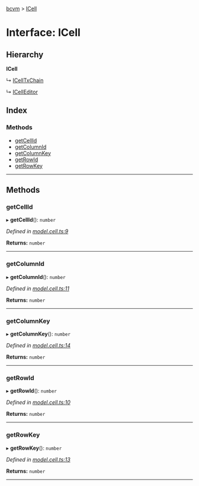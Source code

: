 [bcvm](../README.md) > [ICell](../interfaces/icell.md)

# Interface: ICell

## Hierarchy

**ICell**

↳  [ICellTxChain](icelltxchain.md)

↳  [ICellEditor](icelleditor.md)

## Index

### Methods

* [getCellId](icell.md#getcellid)
* [getColumnId](icell.md#getcolumnid)
* [getColumnKey](icell.md#getcolumnkey)
* [getRowId](icell.md#getrowid)
* [getRowKey](icell.md#getrowkey)

---

## Methods

<a id="getcellid"></a>

###  getCellId

▸ **getCellId**(): `number`

*Defined in [model.cell.ts:9](https://github.com/boardwalktech/Boardwalk-Client-Virtual-Machine-JS/blob/bd51c2e/typescript/src/model.cell.ts#L9)*

**Returns:** `number`

___
<a id="getcolumnid"></a>

###  getColumnId

▸ **getColumnId**(): `number`

*Defined in [model.cell.ts:11](https://github.com/boardwalktech/Boardwalk-Client-Virtual-Machine-JS/blob/bd51c2e/typescript/src/model.cell.ts#L11)*

**Returns:** `number`

___
<a id="getcolumnkey"></a>

###  getColumnKey

▸ **getColumnKey**(): `number`

*Defined in [model.cell.ts:14](https://github.com/boardwalktech/Boardwalk-Client-Virtual-Machine-JS/blob/bd51c2e/typescript/src/model.cell.ts#L14)*

**Returns:** `number`

___
<a id="getrowid"></a>

###  getRowId

▸ **getRowId**(): `number`

*Defined in [model.cell.ts:10](https://github.com/boardwalktech/Boardwalk-Client-Virtual-Machine-JS/blob/bd51c2e/typescript/src/model.cell.ts#L10)*

**Returns:** `number`

___
<a id="getrowkey"></a>

###  getRowKey

▸ **getRowKey**(): `number`

*Defined in [model.cell.ts:13](https://github.com/boardwalktech/Boardwalk-Client-Virtual-Machine-JS/blob/bd51c2e/typescript/src/model.cell.ts#L13)*

**Returns:** `number`

___

